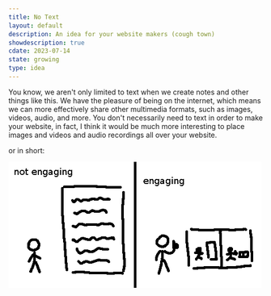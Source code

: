 ```yaml
---
title: No Text
layout: default
description: An idea for your website makers (cough town)
showdescription: true
cdate: 2023-07-14
state: growing
type: idea
---
```


You know, we aren't only limited to text when we create notes and other things like this. We have the pleasure of being on the internet, which means we can more effectively share other multimedia formats, such as images, videos, audio, and more. You don't necessarily need to text in order to make your website, in fact, I think it would be much more interesting to place images and videos and audio recordings all over your website.

or in short:

![engage](assets/engage.png)
